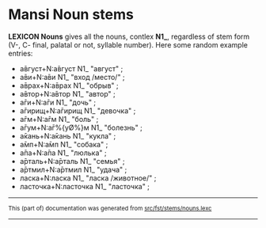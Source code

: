 # Mansi Noun stems

**LEXICON Nouns** gives all the nouns, contlex **N1_**, regardless of stem form (V-, C- final, palatal or not, syllable number). Here some random example entries:

* а̄вгуст+N:а̄вгуст N1_ "август" ;
* а̄ви+N:а̄ви N1_ "вход /место/" ;
* а̄врах+N:а̄врах N1_ "обрыв" ;
* а̄втор+N:а̄втор N1_ "автор" ;
* а̄ги+N:а̄ги N1_ "дочь" ;
* а̄гирищ+N:а̄гирищ N1_ "девочка" ;
* а̄гм+N:а̄гм N1_ "боль" ;
* а̄гум+N:а̄г%{уØ%}м N1_ "болезнь" ;
* а̄кань+N:а̄кань N1_ "кукла" ;
* а̄мп+N:а̄мп N1_ "собака" ;
* а̄па+N:а̄па N1_ "люлька" ;
* а̄рталь+N:а̄рталь N1_ "семья" ;
* а̄ртмил+N:а̄ртмил N1_ "удача" ;
* ласка+N:ласка N1_ "ласка /животное/" ;
* ласточка+N:ласточка N1_ "ласточка" ;

* * *

<small>This (part of) documentation was generated from [src/fst/stems/nouns.lexc](https://github.com/giellalt/lang-mns/blob/main/src/fst/stems/nouns.lexc)</small>

---

